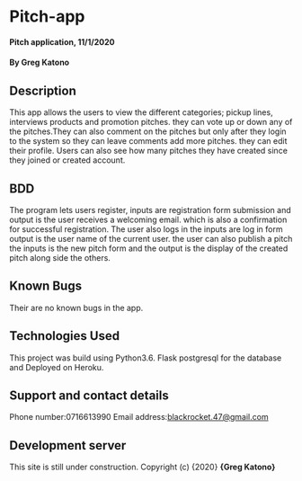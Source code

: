 # Pitch-app
#### Pitch application, 11/1/2020
#### By **Greg Katono**
## Description
This app allows the users to view the different categories; pickup lines, interviews products and promotion pitches. they can vote up or down any of the pitches.They can also comment on the pitches but only after they login to the system so they can leave comments add more pitches. they can edit their profile. Users can also see how many pitches they have created since they joined or created account.
## BDD
The program lets users register, inputs are registration form submission and output is the user receives a welcoming email. which is also a confirmation for successful registration. The user also logs in the inputs are log in form output is the user name of the current user. the user can also publish a pitch the inputs is the new pitch form and the output is the display of the created pitch along side the others.
## Known Bugs
Their are no known bugs in the app.

## Technologies Used
This project was build using Python3.6. Flask postgresql for the database and Deployed on Heroku.
## Support and contact details
Phone number:0716613990
Email address:blackrocket.47@gmail.com
## Development server
This site is still under construction.
Copyright (c) {2020} **{Greg Katono}**
  